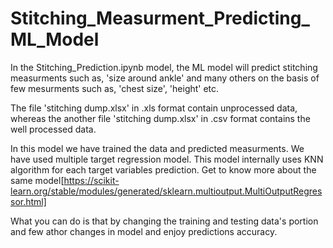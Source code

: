 # Stitching_Measurment_Predicting_ML_Model

In the Stitching_Prediction.ipynb model, the ML model will predict stitching measurments such as, 'size around ankle' and many others on the basis of few mesurments such as, 'chest size', 'height' etc.

The file 'stitching dump.xlsx' in .xls format contain unprocessed data, whereas the another file 'stitching dump.xlsx' in .csv format contains the well processed data.

In this model we have trained the data and predicted measurments. We have used multiple target regression model. This model internally uses KNN algorithm for each target variables prediction.
Get to know more about the same model[https://scikit-learn.org/stable/modules/generated/sklearn.multioutput.MultiOutputRegressor.html]

What you can do is that by changing the training and testing data's portion and few athor changes in model and enjoy predictions accuracy.
